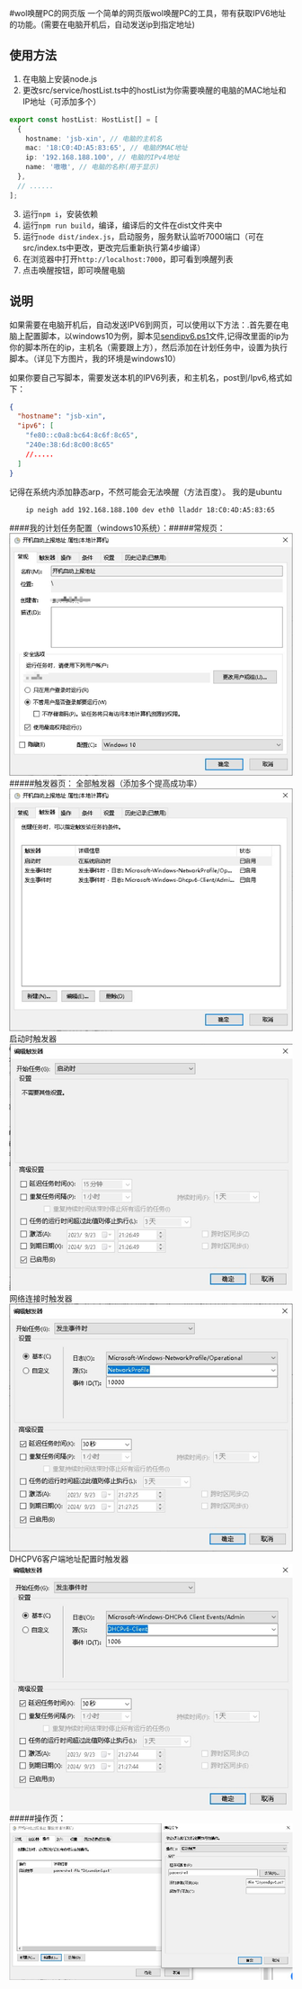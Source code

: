 #wol唤醒PC的网页版
一个简单的网页版wol唤醒PC的工具，带有获取IPV6地址的功能。(需要在电脑开机后，自动发送ip到指定地址)

## 使用方法

1. 在电脑上安装node.js
2. 更改src/service/hostList.ts中的hostList为你需要唤醒的电脑的MAC地址和IP地址（可添加多个）

```typescript
export const hostList: HostList[] = [
  {
    hostname: 'jsb-xin', // 电脑的主机名
    mac: '18:C0:4D:A5:83:65', // 电脑的MAC地址
    ip: '192.168.188.100', // 电脑的IPv4地址
    name: '嗷嗷', // 电脑的名称(用于显示)
  },
  // ......
];
```

3. 运行`npm i`，安装依赖
4. 运行`npm run build`，编译，编译后的文件在dist文件夹中
5. 运行`node dist/index.js`，启动服务，服务默认监听7000端口（可在src/index.ts中更改，更改完后重新执行第4步编译）
6. 在浏览器中打开`http://localhost:7000`，即可看到唤醒列表
7. 点击唤醒按钮，即可唤醒电脑

## 说明

如果需要在电脑开机后，自动发送IPV6到网页，可以使用以下方法：.首先要在电脑上配置脚本，以windows10为例，脚本见[sendipv6.ps1](sendipv6.ps1)文件,记得改里面的ip为你的脚本所在的ip，主机名（需要跟上方），然后添加在计划任务中，设置为执行脚本。（详见下方图片，我的环境是windows10）

如果你要自己写脚本，需要发送本机的IPV6列表，和主机名，post到/Ipv6,格式如下：

```json
{
  "hostname": "jsb-xin",
  "ipv6": [
    "fe80::c0a8:bc64:8c6f:8c65",
    "240e:38:6d:8c00:8c65"
    //.....
  ]
}
```

记得在系统内添加静态arp，不然可能会无法唤醒（方法百度）。
我的是ubuntu

```bash
    ip neigh add 192.168.188.100 dev eth0 lladdr 18:C0:4D:A5:83:65
```

####我的计划任务配置（windows10系统）：#####常规页：
![常规](img/常规.jpg) #####触发器页：
全部触发器（添加多个提高成功率）
![触发器](img/触发器1.jpg)
启动时触发器
![触发器](img/触发器2.jpg)
网络连接时触发器
![触发器](img/触发器3.jpg)
DHCPV6客户端地址配置时触发器
![触发器](img/触发器4.jpg) #####操作页：
![操作](img/操作.jpg)
